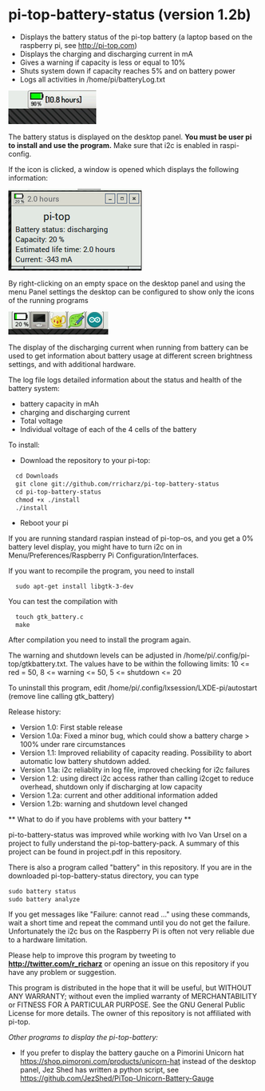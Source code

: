 # pi-top-battery-status (version 1.2b)

- Displays the battery status of the pi-top battery
(a laptop based on the raspberry pi, see http://pi-top.com)
- Displays the charging and discharging current in mA
- Gives a warning if capacity is less or equal to 10%
- Shuts system down if capacity reaches 5% and on battery power
- Logs all activities in /home/pi/batteryLog.txt

![Alt text](screenshot.jpg?raw=true "battery charge")

The battery status is displayed on the desktop panel.
**You must be user pi to install and use the program.**
Make sure that i2c is enabled in raspi-config.

If the icon is clicked, a window is opened which displays the following information:

![Alt text](screenshot2.png?raw=true "window")

By right-clicking on an empty space on the desktop panel and using the menu Panel settings
the desktop can be configured to show only the icons of the running programs

![Alt text](screenshot3.png?raw=true "pannel")

The display of the discharging current when running from battery can be used to get information
about battery usage at different screen brightness settings, and with additional hardware.

The log file logs detailed information about the status and health of the battery system:
- battery capacity in mAh
- charging and discharging current
- Total voltage
- Individual voltage of each of the 4 cells of the battery
 

To install:

- Download the repository to your pi-top:

```
  cd Downloads
  git clone git://github.com/rricharz/pi-top-battery-status
  cd pi-top-battery-status
  chmod +x ./install
  ./install
```

- Reboot your pi

If you are running standard raspian instead of pi-top-os, and you get a 0% battery level display,
you might have to turn i2c on in Menu/Preferences/Raspberry Pi Configuration/Interfaces.

If you want to recompile the program, you need to install

```
  sudo apt-get install libgtk-3-dev
```

You can test the compilation with

```
  touch gtk_battery.c
  make
```

After compilation you need to install the program again.

The warning and shutdown levels can be adjusted in /home/pi/.config/pi-top/gtkbattery.txt.
The values have to be within the following limits: 10 <= red = 50, 8 <= warning <= 50, 5 <= shutdown <= 20

To uninstall this program, edit /home/pi/.config/lxsession/LXDE-pi/autostart (remove line calling gtk_battery)

Release history:
- Version 1.0: First stable release
- Version 1.0a: Fixed a minor bug, which could show a battery charge > 100% under rare circumstances
- Version 1.1: Improved reliability of capacity reading. Possibility to abort automatic low battery shutdown added.
- Version 1.1a: i2c reliablity in log file, improved checking for i2c failures
- Version 1.2: using direct i2c access rather than calling i2cget to reduce overhead, shutdown only if discharging at low capacity
- Version 1.2a: current and other additional information added
- Version 1.2b: warning and shutdown level changed

** What to do if you have problems with your battery **

pi-to-battery-status was improved while working with Ivo Van Ursel on a project to fully understand
the pi-top-battery-pack. A summary of this project can be found in project.pdf in this repository.

There is also a program called "battery" in this repository. If you are in the downloaded
pi-top-battery-status directory, you can type
```
sudo battery status
sudo battery analyze
```
If you get messages like "Failure: cannot read ..." using these commands, wait a short time and
repeat the command until you do not get the failure. Unfortunately the i2c bus on the Raspberry
Pi is often not very reliable due to a hardware limitation.

Please help to improve this program by tweeting to
**http://twitter.com/r_richarz** or opening an issue on this repository
if you have any problem or suggestion.

This program is distributed in the hope that it will be useful,
but WITHOUT ANY WARRANTY; without even the implied warranty of
MERCHANTABILITY or FITNESS FOR A PARTICULAR PURPOSE.  See the
GNU General Public License for more details. The owner of this
repository is not affiliated with pi-top.

*Other programs to display the pi-top-battery:*

- If you prefer to display the battery gauche on a Pimorini Unicorn hat
https://shop.pimoroni.com/products/unicorn-hat
instead of the desktop panel, Jez Shed has written a python script, see
https://github.com/JezShed/PiTop-Unicorn-Battery-Gauge
